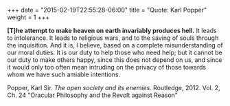 +++
date = "2015-02-19T22:55:28-06:00"
title = "Quote: Karl Popper"
weight = 1
+++

<b>[T]he attempt to make heaven on earth invariably produces hell.</b> It leads to intolerance. It leads to religious wars, and to the saving of souls through the inquisition. And it is, I believe, based on a complete misunderstanding of our moral duties. It is our duty to help those who need help; but it cannot be our duty to make others happy, since this does not depend on us, and since it would only too often mean intruding on the privacy of those towards whom we have such amiable intentions.

Popper, Karl Sir. <i>The open society and its enemies.</i> Routledge, 2012. Vol. 2, Ch. 24 "Oracular Philosophy and the Revolt against Reason"
